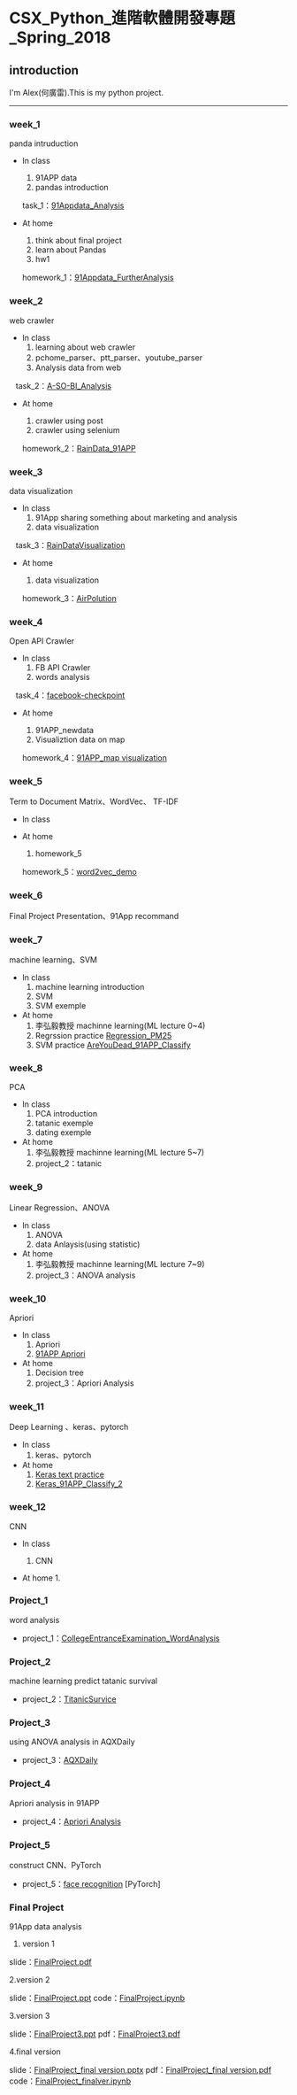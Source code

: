 # CSX_Python_進階軟體開發專題_Spring_2018

## introduction

I'm Alex(何廣雷).This is my python project.

---

### week_1
  panda intruduction
  
  * In class
    1. 91APP data
    2. pandas introduction
    
    task_1：[91Appdata_Analysis](https://github.com/KungRayHo/python_project/blob/master/%5Bpython%5D%20week_1/task1.ipynb)
  
  * At home
    1. think about final project
    2. learn about Pandas
    3. hw1
    
    homework_1：[91Appdata_FurtherAnalysis](https://github.com/KungRayHo/python_project/blob/master/%5Bpython%5D%20week_1/hw1.ipynb)
  
### week_2
  web crawler
  
  * In class
    1. learning about web crawler
    2. pchome_parser、ptt_parser、youtube_parser
    3. Analysis data from web
    
    task_2：[A-SO-BI_Analysis](https://github.com/KungRayHo/python_project/blob/master/%5Bpython%5D%20week_2/task_2/week2.ipynb)
    
  * At home
    1. crawler using post
    2. crawler using selenium
    
    homework_2：[RainData_91APP](https://github.com/KungRayHo/python_project/blob/master/%5Bpython%5D%20week_2/hw_2/Web%20Crawler_post.ipynb)

  
### week_3
  data visualization
  
  * In class
    1. 91App sharing something about marketing and analysis
    2. data visualization
    
    task_3：[RainDataVisualization](https://github.com/KungRayHo/python_project/blob/master/%5Bpython%5D%20week_3/CSX3_rainDataVisualization.ipynb)
    
  * At home
    1. data visualization
    
    homework_3：[AirPolution](https://github.com/KungRayHo/python_project/blob/master/%5Bpython%5D%20week_3/airPolution/CXS3_airPolutionVisaulization.ipynb)

### week_4
  Open API Crawler
  
  * In class
    1. FB API Crawler
    2. words analysis
    
    task_4：[facebook-checkpoint](https://github.com/KungRayHo/python_project/blob/master/%5Bpython%5D%20week_4/facebook-checkpoint.ipynb)
    
  * At home
    1. 91APP_newdata
    2. Visualiztion data on map
    
    homework_4：[91APP_map visualization](https://github.com/KungRayHo/python_project/blob/master/%5Bpython%5D%20week_4/91APP_map%20visualization.ipynb)
    
 ### week_5
  Term to Document Matrix、WordVec、 TF-IDF
  
  * In class
   
  * At home
    1. homework_5
    
    homework_5：[word2vec_demo](https://github.com/KungRayHo/python_project/blob/master/%5Bpython%5D%20week_5/word2Vec/word2vec_demo.ipynb)
  
### week_6
  Final Project Presentation、91App recommand
 

  
### week_7
  machine learning、SVM
  
  * In class
    1. machine learning introduction
    2. SVM
    3. SVM exemple
    
  * At home
    1. 李弘毅教授 machinne learning(ML lecture 0~4)
    2. Regrssion practice [Regression_PM25](https://github.com/KungRayHo/python_project/blob/master/%5BPython%5D%20week_7/Regression_PM25.ipynb)
    3. SVM practice [AreYouDead_91APP_Classify](https://github.com/KungRayHo/python_project/blob/master/%5BPython%5D%20week_7/AreYouDead_91APP_Classify.ipynb)


  
### week_8
  PCA
  
  * In class
    1. PCA introduction
    2. tatanic exemple
    3. dating exemple
    
  * At home
    1. 李弘毅教授 machinne learning(ML lecture 5~7)
    2. project_2：tatanic
    
    
 ### week_9
  Linear Regression、ANOVA
  
  * In class
    1. ANOVA
    2. data Anlaysis(using statistic)
    
  * At home
    1. 李弘毅教授 machinne learning(ML lecture 7~9)
    2. project_3：ANOVA analysis
    
 ### week_10
  Apriori
  
  * In class
    1. Apriori
    2. [91APP Apriori](https://github.com/KungRayHo/python_project/blob/master/%5Bpython%5D%20week_10/apriori_91APP.ipynb)
    
  * At home
    1. Decision tree
    2. project_3：Apriori Analysis
    
 ### week_11
  Deep Learning 、keras、pytorch
  
  * In class
    1. keras、pytorch
    
  * At home
    1. [Keras text practice](https://github.com/KungRayHo/python_project/blob/master/%5Bpython%5D%20week_11/Untitled.ipynb)
    2. [Keras_91APP_Classify_2](https://github.com/KungRayHo/python_project/blob/master/%5Bpython%5D%20week_11/classify/Keras_91APP_Classify_2.ipynb)
    

 ### week_12
  CNN
  
  * In class
    1. CNN
    
    
  * At home
    1. 

### Project_1
  word analysis
  
  * project_1：[CollegeEntranceExamination_WordAnalysis](https://github.com/KungRayHo/python_project/blob/master/%5Bpython%5D%20project_1/project_1.ipynb)
  

### Project_2
  machine learning predict tatanic survival
  
  * project_2：[TitanicSurvice](https://github.com/KungRayHo/python_project/blob/master/%5BPython%5D%20project_2/TitanicSurvice.ipynb)
  
  
### Project_3
  using ANOVA analysis in AQXDaily 
  
  * project_3：[AQXDaily](https://github.com/KungRayHo/python_project/blob/master/%5Bpython%5D%20week_9/AQXDaily.ipynb)
  
### Project_4
  Apriori analysis in 91APP
  
  * project_4：[Apriori Analysis](https://github.com/KungRayHo/python_project/blob/master/%5Bpython%5D%20week_10/apriori_91APP.ipynb)
  
### Project_5
  construct CNN、PyTorch
  * project_5：[face recognition](https://github.com/KungRayHo/python_project/blob/master/%5Bpython%5D%20week_12/face%20recognition/face%20recognition.ipynb)
  [PyTorch]
  
### Final Project
  91App data analysis
  1. version 1
  
  slide：[FinalProject.pdf](https://github.com/KungRayHo/python_project/blob/master/%5Bpython%5D%20FinalProject/final%20project.pdf)
  
  2.version 2
  
  slide：[FinalProject.ppt](https://github.com/KungRayHo/python_project/blob/master/%5Bpython%5D%20FinalProject/FinalProject.pptx)
  code：[FinalProject.ipynb](https://github.com/KungRayHo/python_project/blob/master/%5Bpython%5D%20FinalProject/FinalProject.ipynb)
  
  3.version 3
  
  slide：[FinalProject3.ppt](https://github.com/KungRayHo/python_project/blob/master/%5Bpython%5D%20FinalProject/FinalProject3.pptx)
  pdf：[FinalProject3.pdf](https://github.com/KungRayHo/python_project/blob/master/%5Bpython%5D%20FinalProject/FinalProject3.pdf)
  
  4.final version
  
  slide：[FinalProject_final version.pptx](https://github.com/KungRayHo/python_project/blob/master/%5Bpython%5D%20FinalProject/%E5%A0%B1%E5%91%8A/FinalProject_final%20version.pptx)
  pdf：[FinalProject_final version.pdf](https://github.com/KungRayHo/python_project/blob/master/%5Bpython%5D%20FinalProject/%E5%A0%B1%E5%91%8A/FinalProject_final%20version.pdf)
  code：[FinalProject_finalver.ipynb](https://github.com/KungRayHo/python_project/blob/master/%5Bpython%5D%20FinalProject/FinalProject_finalver.ipynb)
